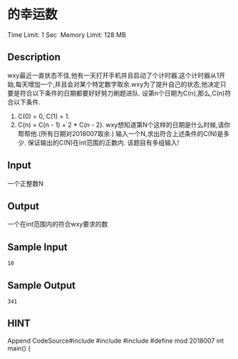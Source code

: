 # 的幸运数
Time Limit: 1 Sec  Memory Limit: 128 MB


## Description
wxy最近一直状态不佳,他有一天打开手机并且启动了个计时器.这个计时器从1开始,每天增加一个,并且会对某个特定数字取余.wxy为了提升自己的状态,他决定只要是符合以下条件的日期都要好好努力刷题进队.
设第n个日期为C(n),那么,C(n)符合以下条件.
1. C(0) = 0, C(1) = 1.
2. C(n) = C(n - 1) + 2 * C(n - 2).
wxy想知道第N个这样的日期是什么时候,请你帮帮他.(所有日期对2018007取余.)
输入一个N,求出符合上述条件的C(N)是多少.
保证输出的C(N)在int范围的正数内.
该题目有多组输入!

## Input
一个正整数N

## Output
一个在int范围内的符合wxy要求的数

## Sample Input
```
10
```
## Sample Output
```
341

```

## HINT
Append CodeSource#include 
#include 
#include 
#define mod 2018007
int main()
{